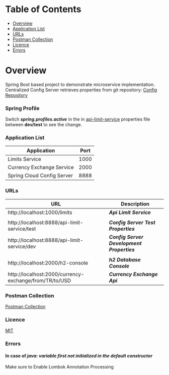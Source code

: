 # Table of Contents
- [Overview](#overview)
- [Application List](#application-list)
- [URLs](#urls)
- [Postman Collection](#postman-collection)
- [Licence](#licence)
- [Errors](#errors)

# Overview
Spring Boot based project to demonstrate microservice implementation.
Centralized Config Server retrieves properties from git repository: [Config Repository](https://github.com/muratcanabay/config-repo)

### Spring Profile
Switch ***spring.profiles.active*** in the in [api-limit-service](api-limit-service/src/main/resources/application.yaml) properties file between **dev/test** to see the change.

### Application List

| Application                | Port |
|----------------------------|------|
| Limits Service             | 1000 |
| Currency Exchange Service  | 2000 |
| Spring Cloud Config Server | 8888 |

### URLs

| URL                                                    | Description                                |
|--------------------------------------------------------|--------------------------------------------|
| http://localhost:1000/limits                           | ***Api Limit Service***                    |
|                                                        |                                            |
| http://localhost:8888/api-limit-service/test           | ***Config Server Test Properties***        |
| http://localhost:8888/api-limit-service/dev            | ***Config Server Development Properties*** |
|                                                        |                                            |
| http://localhost:2000/h2-console                       | ***h2 Database Console***                  |
| http://localhost:2000/currency-exchange/from/TR/to/USD | ***Currency Exchange Api***                |

### Postman Collection

[Postman Collection](spring-microservice-example.postman_collection.json)

### Licence

[MIT](LICENSE.MIT)

### Errors
#### In case of ***java: variable first not initialized in the default constructor***

Make sure to Enable Lombok Annotation Processing

